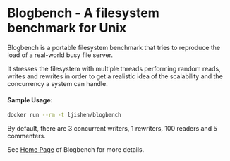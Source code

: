 # Blogbench - A filesystem benchmark for UnixBlogbench is a portable filesystem benchmark that tries to reproduce the load of a real-world busy file server.It stresses the filesystem with multiple threads performing random reads, writes and rewrites in order to get a realistic idea of the scalability and the concurrency a system can handle.#### Sample Usage:```bashdocker run --rm -t ljishen/blogbench```By default, there are 3 concurrent writers, 1 rewriters, 100 readers and 5 commenters.See [Home Page](https://www.pureftpd.org/project/blogbench) of Blogbench for more details.